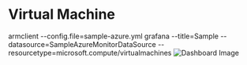 # Virtual Machine
armclient --config.file=sample-azure.yml grafana --title=Sample --datasource=SampleAzureMonitorDataSource --resourcetype=microsoft.compute/virtualmachines
![Dashboard Image](https://raw.githubusercontent.com/tsoupart/azure-grafana-dashboard-templates/master/microsoft-compute-virtualmachines/overview/dashboard.png)

